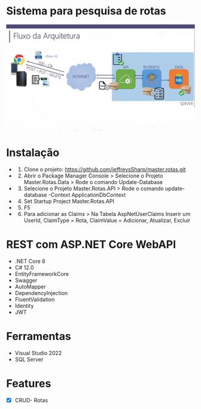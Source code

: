 # Sistema para pesquisa de rotas

![Modelo da Arquitetura proposta](https://raw.githubusercontent.com/jeffreysSharp/master.rotas/refs/heads/main/_docs/img/fluxo-arquitetura.jpg)

# Instalação
- 1) Clone o projeto: 
https://github.com/jeffreysSharp/master.rotas.git
  
- 2) Abrir o Package Manager Console > Selecione o Projeto Master.Rotas.Data > Rode o comando Update-Database
- 3) Selecione o Projeto Master.Rotas.API > Rode o comando update-database -Context ApplicationDbContext
- 4) Set Startup Project Master.Rotas.API
- 5) F5
- 6) Para adicionar as Claims > Na Tabela AspNetUserClaims Inserir um UserId, ClaimType = Rota, ClaimValue = Adicionar, Atualizar, Excluir


# REST com ASP.NET Core WebAPI
- .NET Core 8
- C# 12.0
- EntityFrameworkCore 
- Swagger
- AutoMapper
- DependencyInjection
- FluentValidation
- Identity
- JWT 

# Ferramentas
- Visual Studio 2022
- SQL Server

# Features
- [x] CRUD- Rotas
